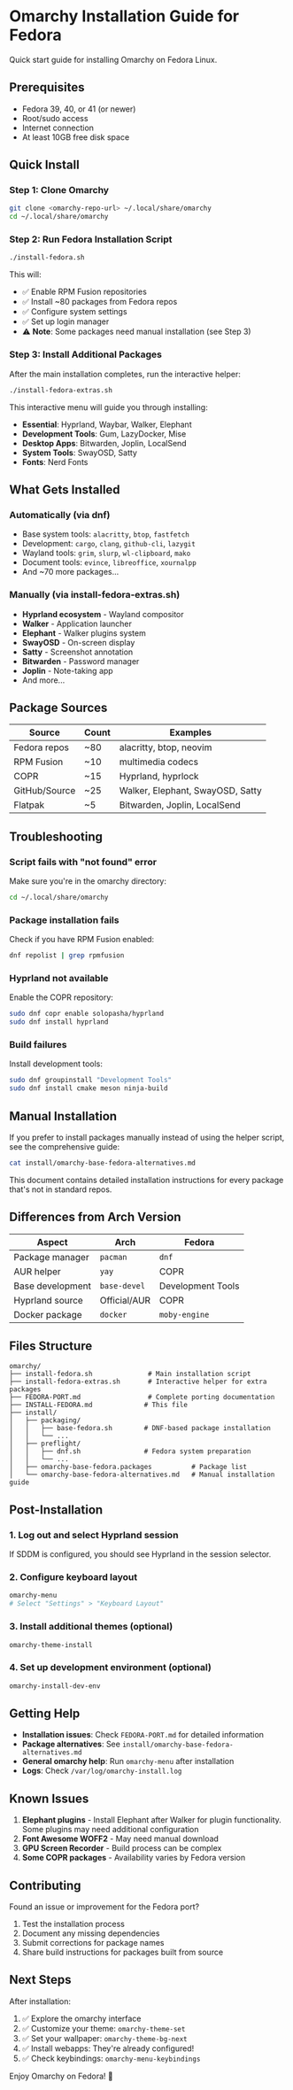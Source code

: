 # Omarchy Installation Guide for Fedora

Quick start guide for installing Omarchy on Fedora Linux.

## Prerequisites

- Fedora 39, 40, or 41 (or newer)
- Root/sudo access
- Internet connection
- At least 10GB free disk space

## Quick Install

### Step 1: Clone Omarchy

```bash
git clone <omarchy-repo-url> ~/.local/share/omarchy
cd ~/.local/share/omarchy
```

### Step 2: Run Fedora Installation Script

```bash
./install-fedora.sh
```

This will:
- ✅ Enable RPM Fusion repositories
- ✅ Install ~80 packages from Fedora repos
- ✅ Configure system settings
- ✅ Set up login manager
- ⚠️ **Note**: Some packages need manual installation (see Step 3)

### Step 3: Install Additional Packages

After the main installation completes, run the interactive helper:

```bash
./install-fedora-extras.sh
```

This interactive menu will guide you through installing:
- **Essential**: Hyprland, Waybar, Walker, Elephant
- **Development Tools**: Gum, LazyDocker, Mise
- **Desktop Apps**: Bitwarden, Joplin, LocalSend
- **System Tools**: SwayOSD, Satty
- **Fonts**: Nerd Fonts

## What Gets Installed

### Automatically (via dnf)
- Base system tools: `alacritty`, `btop`, `fastfetch`
- Development: `cargo`, `clang`, `github-cli`, `lazygit`
- Wayland tools: `grim`, `slurp`, `wl-clipboard`, `mako`
- Document tools: `evince`, `libreoffice`, `xournalpp`
- And ~70 more packages...

### Manually (via install-fedora-extras.sh)
- **Hyprland ecosystem** - Wayland compositor
- **Walker** - Application launcher
- **Elephant** - Walker plugins system
- **SwayOSD** - On-screen display
- **Satty** - Screenshot annotation
- **Bitwarden** - Password manager
- **Joplin** - Note-taking app
- And more...

## Package Sources

| Source | Count | Examples |
|--------|-------|----------|
| Fedora repos | ~80 | alacritty, btop, neovim |
| RPM Fusion | ~10 | multimedia codecs |
| COPR | ~15 | Hyprland, hyprlock |
| GitHub/Source | ~25 | Walker, Elephant, SwayOSD, Satty |
| Flatpak | ~5 | Bitwarden, Joplin, LocalSend |

## Troubleshooting

### Script fails with "not found" error
Make sure you're in the omarchy directory:
```bash
cd ~/.local/share/omarchy
```

### Package installation fails
Check if you have RPM Fusion enabled:
```bash
dnf repolist | grep rpmfusion
```

### Hyprland not available
Enable the COPR repository:
```bash
sudo dnf copr enable solopasha/hyprland
sudo dnf install hyprland
```

### Build failures
Install development tools:
```bash
sudo dnf groupinstall "Development Tools"
sudo dnf install cmake meson ninja-build
```

## Manual Installation

If you prefer to install packages manually instead of using the helper script, see the comprehensive guide:

```bash
cat install/omarchy-base-fedora-alternatives.md
```

This document contains detailed installation instructions for every package that's not in standard repos.

## Differences from Arch Version

| Aspect | Arch | Fedora |
|--------|------|--------|
| Package manager | `pacman` | `dnf` |
| AUR helper | `yay` | COPR |
| Base development | `base-devel` | Development Tools |
| Hyprland source | Official/AUR | COPR |
| Docker package | `docker` | `moby-engine` |

## Files Structure

```
omarchy/
├── install-fedora.sh              # Main installation script
├── install-fedora-extras.sh       # Interactive helper for extra packages
├── FEDORA-PORT.md                 # Complete porting documentation
├── INSTALL-FEDORA.md             # This file
├── install/
│   ├── packaging/
│   │   ├── base-fedora.sh        # DNF-based package installation
│   │   └── ...
│   ├── preflight/
│   │   ├── dnf.sh                # Fedora system preparation
│   │   └── ...
│   ├── omarchy-base-fedora.packages          # Package list
│   └── omarchy-base-fedora-alternatives.md   # Manual installation guide
```

## Post-Installation

### 1. Log out and select Hyprland session
If SDDM is configured, you should see Hyprland in the session selector.

### 2. Configure keyboard layout
```bash
omarchy-menu
# Select "Settings" > "Keyboard Layout"
```

### 3. Install additional themes (optional)
```bash
omarchy-theme-install
```

### 4. Set up development environment (optional)
```bash
omarchy-install-dev-env
```

## Getting Help

- **Installation issues**: Check `FEDORA-PORT.md` for detailed information
- **Package alternatives**: See `install/omarchy-base-fedora-alternatives.md`
- **General omarchy help**: Run `omarchy-menu` after installation
- **Logs**: Check `/var/log/omarchy-install.log`

## Known Issues

1. **Elephant plugins** - Install Elephant after Walker for plugin functionality. Some plugins may need additional configuration
2. **Font Awesome WOFF2** - May need manual download
3. **GPU Screen Recorder** - Build process can be complex
4. **Some COPR packages** - Availability varies by Fedora version

## Contributing

Found an issue or improvement for the Fedora port?
1. Test the installation process
2. Document any missing dependencies
3. Submit corrections for package names
4. Share build instructions for packages built from source

## Next Steps

After installation:
1. ✅ Explore the omarchy interface
2. ✅ Customize your theme: `omarchy-theme-set`
3. ✅ Set your wallpaper: `omarchy-theme-bg-next`
4. ✅ Install webapps: They're already configured!
5. ✅ Check keybindings: `omarchy-menu-keybindings`

Enjoy Omarchy on Fedora! 🎉
